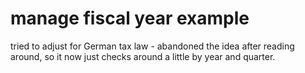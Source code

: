manage fiscal year example
==========================

tried to adjust for German tax law - abandoned the idea after reading around,
so it now just checks around a little by year and quarter. 
